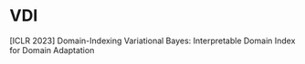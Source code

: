 # VDI
[ICLR 2023] Domain-Indexing Variational Bayes: Interpretable Domain Index for Domain Adaptation
